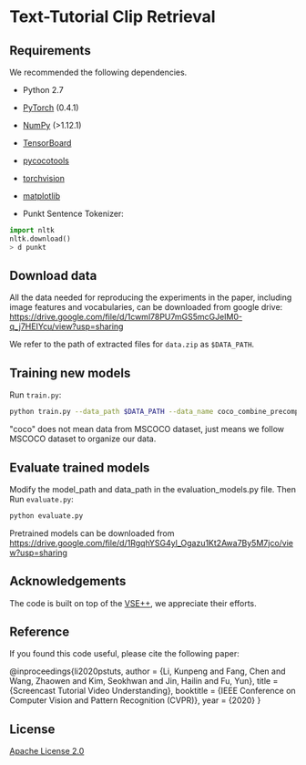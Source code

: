 # Text-Tutorial Clip Retrieval

## Requirements 
We recommended the following dependencies.

* Python 2.7 
* [PyTorch](http://pytorch.org/) (0.4.1)
* [NumPy](http://www.numpy.org/) (>1.12.1)
* [TensorBoard](https://github.com/TeamHG-Memex/tensorboard_logger)
* [pycocotools](https://github.com/cocodataset/cocoapi)
* [torchvision]()
* [matplotlib]()


* Punkt Sentence Tokenizer:
```python
import nltk
nltk.download()
> d punkt
```

## Download data 

All the data needed for reproducing the experiments in the paper, including image features and vocabularies, can be downloaded from google drive: https://drive.google.com/file/d/1cwml78PU7mGS5mcGJeIM0-q_j7HEIYcu/view?usp=sharing 

We refer to the path of extracted files for `data.zip` as `$DATA_PATH`. 

## Training new models
Run `train.py`:

```bash
python train.py --data_path $DATA_PATH --data_name coco_combine_precomp --logger_name runs/VCR --max_violation --img_dim 4135 --lr_update 30 --num_epochs 60
```

"coco" does not mean data from MSCOCO dataset, just means we follow MSCOCO dataset to organize our data.

## Evaluate trained models
Modify the model_path and data_path in the evaluation_models.py file. Then Run `evaluate.py`:

```bash
python evaluate.py
```
Pretrained models can be downloaded from https://drive.google.com/file/d/1RgqhYSG4yl_Ogazu1Kt2Awa7By5M7jco/view?usp=sharing 


## Acknowledgements
The code is built on top of the [VSE++](https://github.com/fartashf/vsepp), we appreciate their efforts. 

## Reference

If you found this code useful, please cite the following paper:

@inproceedings{li2020pstuts,
   author = {Li, Kunpeng and Fang, Chen and Wang, Zhaowen and Kim, Seokhwan and Jin, Hailin and Fu, Yun},
   title = {Screencast Tutorial Video Understanding},
   booktitle = {IEEE Conference on Computer Vision and Pattern Recognition (CVPR)},
   year = {2020}
}

## License

[Apache License 2.0](http://www.apache.org/licenses/LICENSE-2.0)


